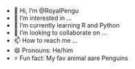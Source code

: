 - 👋 Hi, I’m @RoyalPengu
- 👀 I’m interested in ...
- 🌱 I’m currently learning R and Python
- 💞️ I’m looking to collaborate on ...
- 📫 How to reach me ...
- 😄 Pronouns: He/him
- ⚡ Fun fact: My fav animal aare Penguins

<!---
RoyalPengu/RoyalPengu is a ✨ special ✨ repository because its `README.md` (this file) appears on your GitHub profile.
You can click the Preview link to take a look at your changes.
--->
